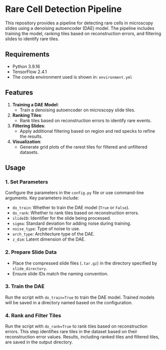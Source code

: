# Rare Cell Detection Pipeline

This repository provides a pipeline for detecting rare cells in microscopy slides using a denoising autoencoder (DAE) model. The pipeline includes training the model, ranking tiles based on reconstruction errors, and filtering slides to identify rare tiles.

## Requirements

- Python 3.9.16
- TensorFlow 2.4.1
- The conda environment used is shown in: `environment.yml`

## Features

1. **Training a DAE Model**: 
   - Train a denoising autoencoder on microscopy slide tiles.
2. **Ranking Tiles**:
   - Rank tiles based on reconstruction errors to identify rare events.
3. **Filtering Slides**:
   - Apply additional filtering based on region and red specks to refine the results.
4. **Visualization**:
   - Generate grid plots of the rarest tiles for filtered and unfiltered datasets.

## Usage

### 1. Set Parameters
Configure the parameters in the `config.py` file or use command-line arguments. Key parameters include:
- `do_train`: Whether to train the DAE model (`True` or `False`).
- `do_rank`: Whether to rank tiles based on reconstruction errors.
- `slideID`: Identifier for the slide being processed.
- `sigma`: Standard deviation for adding noise during training.
- `noise_type`: Type of noise to use.
- `arch_type`: Architecture type of the DAE.
- `z_dim`: Latent dimension of the DAE.

### 2. Prepare Slide Data
- Place the compressed slide files (`.tar.gz`) in the directory specified by `slide_directory`.
- Ensure slide IDs match the naming convention.

### 3. Train the DAE
Run the script with `do_train=True` to train the DAE model. Trained models will be saved in a directory named based on the configuration.


### 4. Rank and Filter Tiles
Run the script with `do_rank=True` to rank tiles based on reconstruction errors. This step identifies rare tiles in the dataset based on their reconstruction error values. Results, including ranked tiles and filtered tiles, are saved in the output directory.


